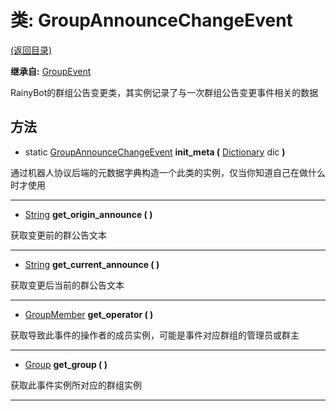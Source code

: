 # 类: GroupAnnounceChangeEvent

[(返回目录)](./)

**继承自:** [GroupEvent](GroupEvent.md)

RainyBot的群组公告变更类，其实例记录了与一次群组公告变更事件相关的数据

## 方法

* static [GroupAnnounceChangeEvent](GroupAnnounceChangeEvent.md) **init\_meta (** [Dictionary](https://docs.godotengine.org/en/latest/classes/class\_dictionary.html) dic **)**

通过机器人协议后端的元数据字典构造一个此类的实例，仅当你知道自己在做什么时才使用

***

* [String](https://docs.godotengine.org/en/latest/classes/class\_string.html) **get\_origin\_announce ( )**

获取变更前的群公告文本

***

* [String](https://docs.godotengine.org/en/latest/classes/class\_string.html) **get\_current\_announce ( )**

获取变更后当前的群公告文本

***

* [GroupMember](GroupMember.md) **get\_operator ( )**

获取导致此事件的操作者的成员实例，可能是事件对应群组的管理员或群主

***

* [Group](Group.md) **get\_group ( )**

获取此事件实例所对应的群组实例

***
